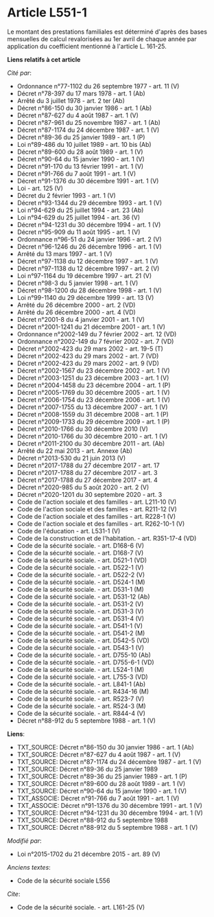 # Article L551-1

Le montant des prestations familiales est déterminé d'après des bases mensuelles de calcul revalorisées au 1er avril de
chaque année par application du coefficient mentionné à l'article L. 161-25.

**Liens relatifs à cet article**

_Cité par_:

  - Ordonnance n°77-1102 du 26 septembre 1977 - art. 11 (V)
  - Décret n°78-397 du 17 mars 1978 - art. 1 (Ab)
  - Arrêté du 3 juillet 1978 - art. 2 ter (Ab)
  - Décret n°86-150 du 30 janvier 1986 - art. 1 (Ab)
  - Décret n°87-627 du 4 août 1987 - art. 1 (V)
  - Décret n°87-961 du 25 novembre 1987 - art. 1 (Ab)
  - Décret n°87-1174 du 24 décembre 1987 - art. 1 (V)
  - Décret n°89-36 du 25 janvier 1989 - art. 1 (P)
  - Loi n°89-486 du 10 juillet 1989 - art. 10 bis (Ab)
  - Décret n°89-600 du 28 août 1989 - art. 1 (V)
  - Décret n°90-64 du 15 janvier 1990 - art. 1 (V)
  - Décret n°91-170 du 13 février 1991 - art. 1 (V)
  - Décret n°91-766 du 7 août 1991 - art. 1 (V)
  - Décret n°91-1376 du 30 décembre 1991 - art. 1 (V)
  - Loi - art. 125 (V)
  - Décret du 2 février 1993 - art. 1 (V)
  - Décret n°93-1344 du 29 décembre 1993 - art. 1 (V)
  - Loi n°94-629 du 25 juillet 1994 - art. 23 (Ab)
  - Loi n°94-629 du 25 juillet 1994 - art. 36 (V)
  - Décret n°94-1231 du 30 décembre 1994 - art. 1 (V)
  - Décret n°95-909 du 11 août 1995 - art. 1 (V)
  - Ordonnance n°96-51 du 24 janvier 1996 - art. 2 (V)
  - Décret n°96-1246 du 26 décembre 1996 - art. 1 (V)
  - Arrêté du 13 mars 1997 - art. 1 (V)
  - Décret n°97-1138 du 12 décembre 1997 - art. 1 (V)
  - Décret n°97-1138 du 12 décembre 1997 - art. 2 (V)
  - Loi n°97-1164 du 19 décembre 1997 - art. 21 (V)
  - Décret n°98-3 du 5 janvier 1998 - art. 1 (V)
  - Décret n°98-1200 du 28 décembre 1998 - art. 1 (V)
  - Loi n°99-1140 du 29 décembre 1999 - art. 13 (V)
  - Arrêté du 26 décembre 2000 - art. 2 (VD)
  - Arrêté du 26 décembre 2000 - art. 4 (VD)
  - Décret n°2001-8 du 4 janvier 2001 - art. 1 (V)
  - Décret n°2001-1241 du 21 décembre 2001 - art. 1 (V)
  - Ordonnance n°2002-149 du 7 février 2002 - art. 12 (VD)
  - Ordonnance n°2002-149 du 7 février 2002 - art. 7 (VD)
  - Décret n°2002-423 du 29 mars 2002 - art. 19-5 (T)
  - Décret n°2002-423 du 29 mars 2002 - art. 7 (VD)
  - Décret n°2002-423 du 29 mars 2002 - art. 9 (VD)
  - Décret n°2002-1567 du 23 décembre 2002 - art. 1 (V)
  - Décret n°2003-1251 du 23 décembre 2003 - art. 1 (V)
  - Décret n°2004-1458 du 23 décembre 2004 - art. 1 (P)
  - Décret n°2005-1769 du 30 décembre 2005 - art. 1 (V)
  - Décret n°2006-1754 du 23 décembre 2006 - art. 1 (V)
  - Décret n°2007-1755 du 13 décembre 2007 - art. 1 (V)
  - Décret n°2008-1559 du 31 décembre 2008 - art. 1 (P)
  - Décret n°2009-1733 du 29 décembre 2009 - art. 1 (P)
  - Décret n°2010-1766 du 30 décembre 2010 (V)
  - Décret n°2010-1766 du 30 décembre 2010 - art. 1 (V)
  - Décret n°2011-2100 du 30 décembre 2011 - art. (Ab)
  - Arrêté du 22 mai 2013 - art. Annexe (Ab)
  - Décret n°2013-530 du 21 juin 2013 (V)
  - Décret n°2017-1788 du 27 décembre 2017 - art. 17
  - Décret n°2017-1788 du 27 décembre 2017 - art. 3
  - Décret n°2017-1788 du 27 décembre 2017 - art. 4
  - Décret n°2020-985 du 5 août 2020 - art. 2 (V)
  - Décret n°2020-1201 du 30 septembre 2020 - art. 3
  - Code de l'action sociale et des familles - art. L211-10 (V)
  - Code de l'action sociale et des familles - art. R211-12 (V)
  - Code de l'action sociale et des familles - art. R228-1 (V)
  - Code de l'action sociale et des familles - art. R262-10-1 (V)
  - Code de l'éducation - art. L531-1 (V)
  - Code de la construction et de l'habitation. - art. R351-17-4 (VD)
  - Code de la sécurité sociale. - art. D168-6 (V)
  - Code de la sécurité sociale. - art. D168-7 (V)
  - Code de la sécurité sociale. - art. D521-1 (VD)
  - Code de la sécurité sociale. - art. D522-1 (V)
  - Code de la sécurité sociale. - art. D522-2 (V)
  - Code de la sécurité sociale. - art. D524-1 (M)
  - Code de la sécurité sociale. - art. D531-1 (M)
  - Code de la sécurité sociale. - art. D531-12 (Ab)
  - Code de la sécurité sociale. - art. D531-2 (V)
  - Code de la sécurité sociale. - art. D531-3 (V)
  - Code de la sécurité sociale. - art. D531-4 (V)
  - Code de la sécurité sociale. - art. D541-1 (V)
  - Code de la sécurité sociale. - art. D541-2 (M)
  - Code de la sécurité sociale. - art. D542-5 (VD)
  - Code de la sécurité sociale. - art. D543-1 (V)
  - Code de la sécurité sociale. - art. D755-10 (Ab)
  - Code de la sécurité sociale. - art. D755-6-1 (VD)
  - Code de la sécurité sociale. - art. L524-1 (M)
  - Code de la sécurité sociale. - art. L755-3 (VD)
  - Code de la sécurité sociale. - art. L841-1 (Ab)
  - Code de la sécurité sociale. - art. R434-16 (M)
  - Code de la sécurité sociale. - art. R523-7 (V)
  - Code de la sécurité sociale. - art. R524-3 (M)
  - Code de la sécurité sociale. - art. R844-4 (V)
  - Décret n°88-912 du 5 septembre 1988 - art. 1 (V)

**Liens**:

  - TXT_SOURCE: Décret n°86-150 du 30 janvier 1986 - art. 1 (Ab)
  - TXT_SOURCE: Décret n°87-627 du 4 août 1987 - art. 1 (V)
  - TXT_SOURCE: Décret n°87-1174 du 24 décembre 1987 - art. 1 (V)
  - TXT_SOURCE: Décret n°89-36 du 25 janvier 1989
  - TXT_SOURCE: Décret n°89-36 du 25 janvier 1989 - art. 1 (P)
  - TXT_SOURCE: Décret n°89-600 du 28 août 1989 - art. 1 (V)
  - TXT_SOURCE: Décret n°90-64 du 15 janvier 1990 - art. 1 (V)
  - TXT_ASSOCIE: Décret n°91-766 du 7 août 1991 - art. 1 (V)
  - TXT_ASSOCIE: Décret n°91-1376 du 30 décembre 1991 - art. 1 (V)
  - TXT_SOURCE: Décret n°94-1231 du 30 décembre 1994 - art. 1 (V)
  - TXT_SOURCE: Décret n°88-912 du 5 septembre 1988
  - TXT_SOURCE: Décret n°88-912 du 5 septembre 1988 - art. 1 (V)

_Modifié par_:

  - Loi n°2015-1702 du 21 décembre 2015 - art. 89 (V)

_Anciens textes_:

  - Code de la sécurité sociale L556

_Cite_:

  - Code de la sécurité sociale. - art. L161-25 (V)
